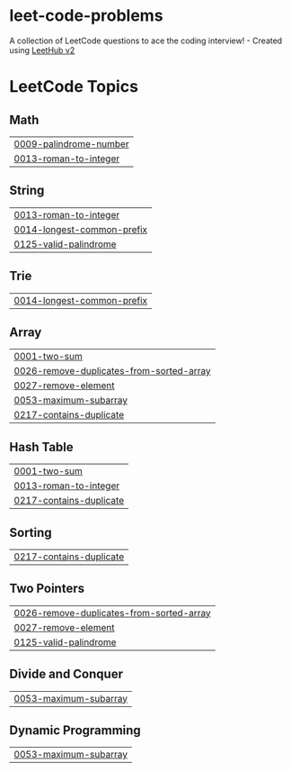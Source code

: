 # leet-code-problems
A collection of LeetCode questions to ace the coding interview! - Created using [LeetHub v2](https://github.com/arunbhardwaj/LeetHub-2.0)

<!---LeetCode Topics Start-->
# LeetCode Topics
## Math
|  |
| ------- |
| [0009-palindrome-number](https://github.com/jamerulhassan/leet-code-problems/tree/master/0009-palindrome-number) |
| [0013-roman-to-integer](https://github.com/jamerulhassan/leet-code-problems/tree/master/0013-roman-to-integer) |
## String
|  |
| ------- |
| [0013-roman-to-integer](https://github.com/jamerulhassan/leet-code-problems/tree/master/0013-roman-to-integer) |
| [0014-longest-common-prefix](https://github.com/jamerulhassan/leet-code-problems/tree/master/0014-longest-common-prefix) |
| [0125-valid-palindrome](https://github.com/jamerulhassan/leet-code-problems/tree/master/0125-valid-palindrome) |
## Trie
|  |
| ------- |
| [0014-longest-common-prefix](https://github.com/jamerulhassan/leet-code-problems/tree/master/0014-longest-common-prefix) |
## Array
|  |
| ------- |
| [0001-two-sum](https://github.com/jamerulhassan/leet-code-problems/tree/master/0001-two-sum) |
| [0026-remove-duplicates-from-sorted-array](https://github.com/jamerulhassan/leet-code-problems/tree/master/0026-remove-duplicates-from-sorted-array) |
| [0027-remove-element](https://github.com/jamerulhassan/leet-code-problems/tree/master/0027-remove-element) |
| [0053-maximum-subarray](https://github.com/jamerulhassan/leet-code-problems/tree/master/0053-maximum-subarray) |
| [0217-contains-duplicate](https://github.com/jamerulhassan/leet-code-problems/tree/master/0217-contains-duplicate) |
## Hash Table
|  |
| ------- |
| [0001-two-sum](https://github.com/jamerulhassan/leet-code-problems/tree/master/0001-two-sum) |
| [0013-roman-to-integer](https://github.com/jamerulhassan/leet-code-problems/tree/master/0013-roman-to-integer) |
| [0217-contains-duplicate](https://github.com/jamerulhassan/leet-code-problems/tree/master/0217-contains-duplicate) |
## Sorting
|  |
| ------- |
| [0217-contains-duplicate](https://github.com/jamerulhassan/leet-code-problems/tree/master/0217-contains-duplicate) |
## Two Pointers
|  |
| ------- |
| [0026-remove-duplicates-from-sorted-array](https://github.com/jamerulhassan/leet-code-problems/tree/master/0026-remove-duplicates-from-sorted-array) |
| [0027-remove-element](https://github.com/jamerulhassan/leet-code-problems/tree/master/0027-remove-element) |
| [0125-valid-palindrome](https://github.com/jamerulhassan/leet-code-problems/tree/master/0125-valid-palindrome) |
## Divide and Conquer
|  |
| ------- |
| [0053-maximum-subarray](https://github.com/jamerulhassan/leet-code-problems/tree/master/0053-maximum-subarray) |
## Dynamic Programming
|  |
| ------- |
| [0053-maximum-subarray](https://github.com/jamerulhassan/leet-code-problems/tree/master/0053-maximum-subarray) |
<!---LeetCode Topics End-->